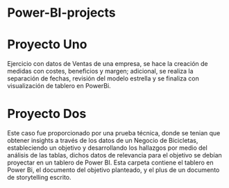 # Power-BI-projects

# Proyecto Uno 
Ejercicio con datos de Ventas de una empresa, se hace la creación de medidas con costes, beneficios y margen; adicional, se realiza la separación de fechas, revisión del modelo estrella y se finaliza con visualización de tablero en PowerBi.

# Proyecto Dos
Este caso fue proporcionado por una prueba técnica, donde se tenian que obtener insights a través de los datos de un Negocio de Bicicletas, estableciendo un objetivo y desarrollando los hallazgos por medio del análisis de las tablas, dichos datos de relevancia para el objetivo se debían proyectar en un tablero de Power BI. Esta carpeta contiene el tablero en Power Bi, el documento del objetivo planteado, y el plus de un documento de storytelling escrito. 
